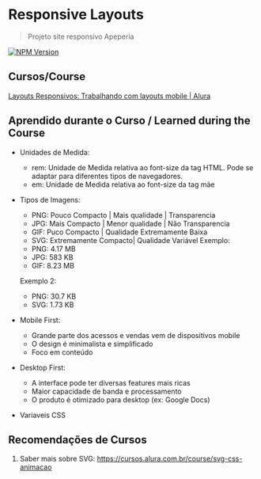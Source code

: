 # Responsive Layouts
> Projeto site responsivo Apeperia

[![NPM Version][npm-image]][npm-url]
## Cursos/Course

[Layouts Responsivos: Trabalhando com layouts mobile | Alura](https://cursos.alura.com.br/course/mobile-first-layouts-responsivos)

## Aprendido durante o Curso / Learned during the Course
- Unidades de Medida:
	- rem: Unidade de Medida relativa ao font-size da tag HTML. Pode se adaptar para diferentes tipos de navegadores.
	- em: Unidade de Medida relativa ao font-size da tag mãe
- Tipos de Imagens:
	- PNG: Pouco Compacto | Mais qualidade | Transparencia
	- JPG: Mais Compacto | Menor qualidade | Não Transparencia
	- GIF: Puco Compacto | Qualidade Extremamente Baixa
	- SVG: Extremamente Compacto| Qualidade Variável
	Exemplo:
	- PNG: 4.17 MB
	- JPG: 583 KB
	- GIF: 8.23 MB

	Exemplo 2:
	- PNG: 30.7 KB
	- SVG: 1.73 KB
- Mobile First:
	- Grande parte dos acessos e vendas vem de dispositivos mobile
	- O design é minimalista e simplificado
	- Foco em conteúdo
- Desktop First:
	- A interface pode ter diversas features mais ricas
	- Maior capacidade de banda e processamento
	- O produto é otimizado para desktop (ex: Google Docs)
- Variaveis CSS

## Recomendações de Cursos
1. Saber mais sobre SVG: https://cursos.alura.com.br/course/svg-css-animacao

[npm-image]: https://img.shields.io/npm/v/datadog-metrics.svg?style=flat-square
[npm-url]: https://npmjs.org/package/datadog-metrics